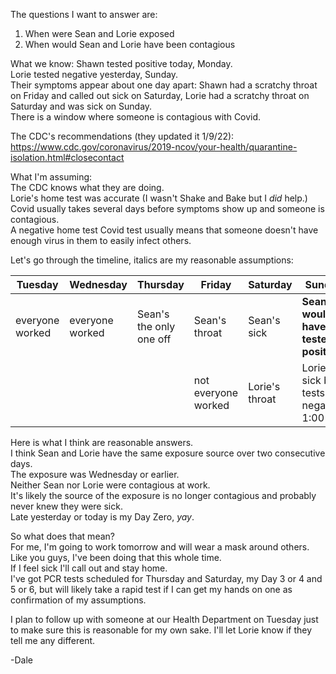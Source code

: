 The questions I want to answer are:
1. When were Sean and Lorie exposed
2. When would Sean and Lorie have been contagious 

What we know:
Shawn tested positive today, Monday.  
Lorie tested negative yesterday, Sunday.  
Their symptoms appear about one day apart: Shawn had a scratchy throat on Friday and called out sick on Saturday, Lorie had a scratchy throat on Saturday and was sick on Sunday.  
There is a window where someone is contagious with Covid.

The CDC's recommendations (they updated it 1/9/22):  
https://www.cdc.gov/coronavirus/2019-ncov/your-health/quarantine-isolation.html#closecontact

What I'm assuming:  
The CDC knows what they are doing.  
Lorie's home test was accurate (I wasn't Shake and Bake but I *did* help.)  
Covid usually takes several days before symptoms show up and someone is contagious.  
A negative home test Covid test usually means that someone doesn't have enough virus in them to easily infect others.

Let's go through the timeline, italics are my reasonable assumptions:

|Tuesday |Wednesday |Thursday |Friday |Saturday |Sunday |Monday |Tuesday|
|--|--|--|--|--|--|--|--|
|everyone worked  |everyone worked | Sean's the only one off |Sean's throat |Sean's sick| **Sean would have tested positive** |Sean tests positive|
||||not everyone worked|Lorie's throat|Lorie's sick but tests negative, 1:00 PM| **Lorie would have tested positive** |**Lorie will test positive**  |

Here is what I think are reasonable answers.  
I think Sean and Lorie have the same exposure source over two consecutive days.  
The exposure was Wednesday or earlier.  
Neither Sean nor Lorie were contagious at work.  
It's likely the source of the exposure is no longer contagious and probably never knew they were sick.  
Late yesterday or today is my Day Zero, *yay*.  

So what does that mean?  
For me, I'm going to work tomorrow and will wear a mask around others. Like you guys, I've been doing that this whole time.  
If I feel sick I'll call out and stay home.  
I've got PCR tests scheduled for Thursday and Saturday, my Day 3 or 4 and 5 or 6, but will likely take a rapid test if I can get my hands on one as confirmation of my assumptions.

I plan to follow up with someone at our Health Department on Tuesday just to make sure this is reasonable for my own sake. I'll let Lorie know if they tell me any different.

-Dale
